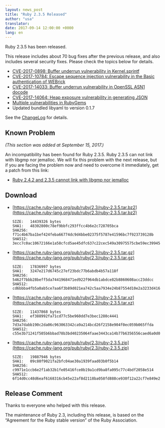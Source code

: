 ```yaml
---
layout: news_post
title: "Ruby 2.3.5 Released"
author: "usa"
translator:
date: 2017-09-14 12:00:00 +0000
lang: en
---
```


Ruby 2.3.5 has been released.

This release includes about 70 bug fixes after the previous release, and also includes several security fixes.
Please check the topics below for details.

* [CVE-2017-0898: Buffer underrun vulnerability in Kernel.sprintf](/en/news/2017/09/14/sprintf-buffer-underrun-cve-2017-0898/)
* [CVE-2017-10784: Escape sequence injection vulnerability in the Basic authentication of WEBrick](/en/news/2017/09/14/webrick-basic-auth-escape-sequence-injection-cve-2017-10784/)
* [CVE-2017-14033: Buffer underrun vulnerability in OpenSSL ASN1 docode](/en/news/2017/09/14/openssl-asn1-buffer-underrun-cve-2017-14033/)
* [CVE-2017-14064: Heap exposure vulnerability in generating JSON](/en/news/2017/09/14/json-heap-exposure-cve-2017-14064/)
* [Multiple vulnerabilities in RubyGems](/en/news/2017/08/29/multiple-vulnerabilities-in-rubygems/)
* Updated bundled libyaml to version 0.1.7

See the [ChangeLog](http://svn.ruby-lang.org/repos/ruby/tags/v2_3_5/ChangeLog) for details.

## Known Problem

_(This section was added at September 15, 2017.)_

An incompatibility has been found for Ruby 2.3.5.
Ruby 2.3.5 can not link with libgmp nor jemalloc.
We will fix this problem with the next release, but if you are facing the problem now and need to overcome it immediately, get a patch from this link:

* [Ruby 2.4.2 and 2.3.5 cannot link with libgmp nor jemalloc](https://bugs.ruby-lang.org/issues/13899)

## Download

* [https://cache.ruby-lang.org/pub/ruby/2.3/ruby-2.3.5.tar.bz2](https://cache.ruby-lang.org/pub/ruby/2.3/ruby-2.3.5.tar.bz2)

      SIZE:   14439326 bytes
      SHA1:   48302800c78ef9bbfc293ffcc4b6e2c728705bca
      SHA256: f71c4b67ba1bef424feba66774dc9d4bbe02375f5787e41596bc7f923739128b
      SHA512: 3ecc7c0ac10672166e1a58cfcd5ae45dfc637c22cec549a30975575cbe59ec39945d806e47661f45071962ef9404566007a982aedccb7d4241b4459cb88507df

* [https://cache.ruby-lang.org/pub/ruby/2.3/ruby-2.3.5.tar.gz](https://cache.ruby-lang.org/pub/ruby/2.3/ruby-2.3.5.tar.gz)

      SIZE:   17836997 bytes
      SHA1:   3247e217d6745c27ef23bdc77b6abdb4b57a118f
      SHA256: 5462f7bbb28beff5da7441968471ed922f964db1abdce82b8860608acc23ddcc
      SHA512: cd6bbba4fb5a0ab5ce7aa6f3b89d021ea742c5aa7934e24b87554d10e2a3233d416051c11aee90f3d8714d168db523a7bf56ef4dafdd256fc8595169c2db496a

* [https://cache.ruby-lang.org/pub/ruby/2.3/ruby-2.3.5.tar.xz](https://cache.ruby-lang.org/pub/ruby/2.3/ruby-2.3.5.tar.xz)

      SIZE:   11437868 bytes
      SHA1:   ef388992fa71cd77c5be960dd7e3bec1280c4441
      SHA256: 7d3a7dabb190c2da06c963063342ca9a214bcd26f2158e904f0ec059b065ffda
      SHA512: c55e3b71241f505b6bbad78b3bd40235064faae3443ca14b77b6356556caed6a0d055dc2e2cd7ebdb5290ab908e06d2b7d68f72469af5017eda4b29664b0d889

* [https://cache.ruby-lang.org/pub/ruby/2.3/ruby-2.3.5.zip](https://cache.ruby-lang.org/pub/ruby/2.3/ruby-2.3.5.zip)

      SIZE:   19887946 bytes
      SHA1:   09c80f9021fa2bfc04ae30a1939faad03b0f5b14
      SHA256: c9971e1ccb6e2f1ab32b1fe05416fce0b19a1cd9ba8fa095c77c4bdf2058e514
      SHA512: 6f14d0cc48d6eaf6168316cb45e22af8d2118ba058fd888ce930f12a22cf7e849e2e185cc7c516fe980f30ee9a942accf9d9e2d4b8a2e79c97b87d4bab704495

## Release Comment

Thanks to everyone who helped with this release.

The maintenance of Ruby 2.3, including this release, is based on the “Agreement for the Ruby stable version” of the Ruby Association.
